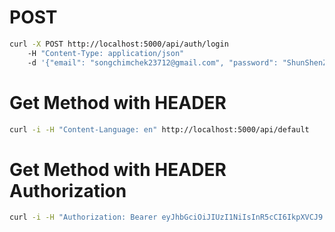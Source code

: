 # POST 

```bash
curl -X POST http://localhost:5000/api/auth/login 
	-H "Content-Type: application/json" 
	-d '{"email": "songchimchek23712@gmail.com", "password": "ShunShenZe@23712"}'
```

# Get Method with HEADER

```bash
curl -i -H "Content-Language: en" http://localhost:5000/api/default
```

# Get Method with HEADER Authorization

```bash
curl -i -H "Authorization: Bearer eyJhbGciOiJIUzI1NiIsInR5cCI6IkpXVCJ9.eyJpZCI6IjYzN2E0YTViNTQ5MDA5NDdjOWNiYWQ5MyIsImlhdCI6MTY2OTE4NzMzNSwiZXhwIjoxNjY5MjczNzM1fQ.hUFod0DZvZxF4X4rnvWDJ-4CwKr2ZPjVw4xqau4Z1I4" http://localhost:5000/api/hello
```
